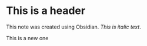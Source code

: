 # This is a header
This note was created using Obsidian. *This is italic text*. 


This is a new one